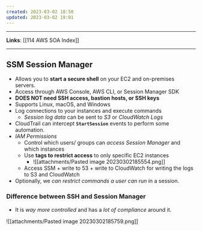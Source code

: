 ```yaml
---
created: 2023-03-02 18:50
updated: 2023-03-02 19:01
---
```

---
**Links**: [[114 AWS SOA Index]]

---
## SSM Session Manager
- Allows you to **start a secure shell** on your EC2 and on-premises servers.
- Access through AWS Console, AWS CLI, or Session Manager SDK
- **DOES NOT need SSH access, bastion hosts, or SSH keys**
- Supports Linux, macOS, and Windows
- Log connections to your instances and execute commands
	- *Session log data* can be sent to *S3* or *CloudWatch Logs*
- CloudTrail can intercept **`StartSession`** events to perform some automation.
- *IAM Permissions*
	- Control which users/ groups can *access Session Manager* and which instances
	- Use **tags to restrict access** to only specific EC2 instances
		- ![[attachments/Pasted image 20230302185554.png]]
	- Access SSM + write to 53 + write to CloudWatch for writing the logs to S3 and CloudWatch
- Optionally, we *can restrict commands a user can run* in a session.

### Difference between SSH and Session Manager
- It is *way more controlled* and has a *lot of compliance* around it.

![[attachments/Pasted image 20230302185759.png]]